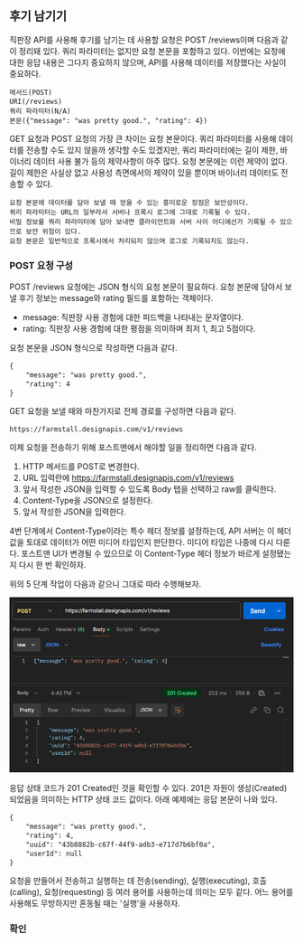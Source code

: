 ## **후기 남기기**

직판장 API를 사용해 후기를 남기는 데 사용할 요청은 POST /reviews이며 다음과 같이 정리돼 있다.
쿼리 파라미터는 없지만 요청 본문을 포함하고 있다. 이번에는 요청에 대한 응답 내용은 그다지 중요하지 않으며,
API를 사용해 데이터를 저장했다는 사실이 중요하다.

```
메서드(POST)
URI(/reviews)
쿼리 파라미터(N/A)
본문({"message": "was pretty good.", "rating": 4})
```

GET 요청과 POST 요청의 가장 큰 차이는 요청 본문이다.
쿼리 파라미터를 사용해 데이터를 전송할 수도 있지 않을까 생각할 수도 있겠지만, 쿼리 파라미터에는 길이 제한, 바이너리 데이터 사용 불가 등의 
제약사항이 아주 많다. 
요청 본문에는 이런 제약이 없다. 길이 제한은 사실상 없고 사용성 측면에서의 제약이 있을 뿐이며 바이너리 데이터도 전송할 수 있다.

```
요청 본문에 데이터를 담아 보낼 때 얻을 수 있는 흥미로운 장점은 보안성이다.
쿼리 파라미터는 URL의 일부라서 서버나 프록시 로그에 그대로 기록될 수 있다.
비밀 정보를 쿼리 파라미터에 담아 보내면 클라이언트와 서버 사이 어디에선가 기록될 수 있으므로 보안 위험이 있다.
요청 본문은 일반적으로 프록시에서 처리되지 않으며 로그로 기록되지도 않는다.
```

### **POST 요청 구성**

POST /reviews 요청에는 JSON 형식의 요청 본문이 필요하다.
요청 본문에 담아서 보낼 후기 정보는 message와 rating 필드를 포함하는 객체이다.

* message: 직판장 사용 경험에 대한 피드백을 나타내는 문자열이다.
* rating: 직판장 사용 경험에 대한 평점을 의미하며 최저 1, 최고 5점이다.

요청 본문을 JSON 형식으로 작성하면 다음과 같다.

```
{
    "message": "was pretty good.",
    "rating": 4
}
```

GET 요청을 보낼 때와 마찬가지로 전체 경로를 구성하면 다음과 같다.

```
https://farmstall.designapis.com/v1/reviews
```

이제 요청을 전송하기 위해 포스트맨에서 해야할 일을 정리하면 다음과 같다.

1. HTTP 메서드를 POST로 변경한다.
2. URL 입력란에 https://farmstall.designapis.com/v1/reviews
3. 앞서 작성한 JSON을 입력할 수 있도록 Body 탭을 선택하고 raw를 클릭한다.
4. Content-Type을 JSON으로 설정한다.
5. 앞서 작성한 JSON을 입력한다.

4번 단계에서 Content-Type이라는 특수 헤더 정보를 설정하는데, API 서버는 이 헤더 값을 토대로 데이터가 어떤 미디어 타입인지 판단한다.
미디어 타입은 나중에 다시 다룬다. 포스트맨 UI가 변경될 수 있으므로 이 Content-Type 헤더 정보가 바르게 설정됐는지 다시 한 번 확인하자.

위의 5 단계 작업이 다음과 같으니 그대로 따라 수행해보자.

![alt text](image-2.png)

응답 상태 코드가 201 Created인 것을 확인할 수 있다.
201은 자원이 생성(Created)되었음을 의미하는 HTTP 상태 코드 값이다.
아래 예제에는 응답 본문이 나와 있다.

```
{
    "message": "was pretty good.",
    "rating": 4,
    "uuid": "43b8882b-c67f-44f9-adb3-e717d7b6bf0a",
    "userId": null
}
```

요청을 만들어서 전송하고 실행하는 데 전송(sending), 실행(executing), 호출(calling), 요청(requesting) 등 여러 용어를 사용하는데
의미는 모두 같다. 어느 용어를 사용해도 무방하지만 혼동될 때는 '실행'을 사용하자.

### **확인**

